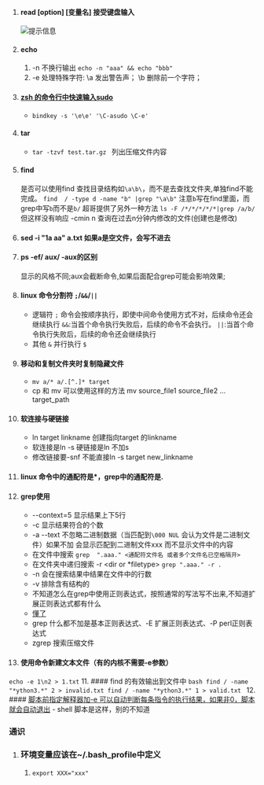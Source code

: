 1. #### read [option] [变量名] 接受键盘输入
   ![提示信息](https://images2015.cnblogs.com/blog/35158/201610/35158-20161011104351477-686622915.png)
2. #### echo
   1. -n 不换行输出 `echo -n "aaa" && echo "bbb"`
   2. -e 处理特殊字符: \a 发出警告声； \b 删除前一个字符；
3. #### [zsh 的命令行中快速输入sudo](http://www.ichenfu.com/2017/03/29/bash-zsh-fast-sudo/)
   - `bindkey -s '\e\e' '\C-asudo \C-e'`
4. #### tar
   - `tar -tzvf test.tar.gz ` 列出压缩文件内容
5. #### find
   是否可以使用find 查找目录结构如`\a\b\`，而不是去查找文件夹,单独find不能完成。
   `find  / -type d -name "b" |grep "\a\b"` 注意`b`写在find里面，而grep中写`b`而不是`b/`
   超哥提供了另外一种方法 `ls -F /*/*/*/*/*|grep /a/b/`但这样没有响应
   -cmin n 查询在过去n分钟内修改的文件(创建也是修改)
6. #### sed -i "1a aa" a.txt 如果a是空文件，会写不进去
7. #### ps -ef/ aux/ -aux的区别
   显示的风格不同;aux会截断命令,如果后面配合grep可能会影响效果;
8. #### linux 命令分割符 `;`/`&&`/`||`
    - 逻辑符
       `;` 命令会按顺序执行，即使中间命令使用方式不对，后续命令还会继续执行
       `&&`:当首个命令执行失败后，后续的命令不会执行。
       `||`:当首个命令执行失败后，后续的命令还会继续执行
    -  其他
       `&` 并行执行
       `$`

9.  #### 移动和复制文件夹时复制隐藏文件
    - `mv a/* a/.[^.]* target`
    - cp 和 mv 可以使用这样的方法 mv source_file1 source_file2 ... target_path

10. #### 软连接与硬链接
    - ln target linkname 创建指向target 的linkname
    - 软连接是ln -s 硬链接是ln 不加s
    - 修改链接要-snf 不能直接ln -s target new_linkname
11. #### linux 命令中的通配符是*，grep中的通配符是.
12. #### grep使用
    - --context=5 显示结果上下5行  
    - -c 显示结果符合的个数  
    - -a --text 不忽略二进制数据（当匹配到`\000 NUL` 会认为文件是二进制文件）如果不加 会显示匹配到二进制文件xxx 而不显示文件中的内容
    - 在文件中搜索 `grep  ".aaa." <通配符文件名 或者多个文件名已空格隔开>`
    - 在文件夹中递归搜索 -r <dir or *filetype>  `grep ".aaa." -r .`
    - -n 会在搜索结果中结果在文件中的行数
    - -v 排除含有结构的
    - 不知道怎么在grep中使用正则表达式，按照通常的写法写不出来,不知道扩展正则表达式都有什么
    - [懂了](celerycn.io/ru-men/celery-chu-ci-shi-yong)
    - grep 什么都不加是基本正则表达式、-E 扩展正则表达式、-P perl正则表达式
    - zgrep 搜索压缩文件
13. #### 使用命令新建文本文件（有的内核不需要-e参数）
   `echo -e 1\n2 > 1.txt`
11. #### find 的有效输出到文件中
    ```bash
    find / -name "*ython3.*" 2 > invalid.txt
    find / -name "*ython3.*" 1 > valid.txt
    ```
12. #### [脚本前指定解释器加-e 可以自动判断每条指令的执行结果，如果非0，脚本就会自动退出](https://www.cnblogs.com/dakewei/p/9845970.html)
    - shell 脚本是这样，别的不知道

### 通识
1. ### 环境变量应该在~/.bash_profile中定义
   1. `export XXX="xxx"`
